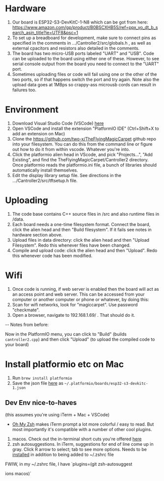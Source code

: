 # Hardware
1. Our board is ESP32-S3-DevKitC-1-N8 which can be got from here: https://www.amazon.com/gp/product/B0BSCXHB5S/ref=ppx_yo_dt_b_search_asin_title?ie=UTF8&psc=1
2. To set up a breadboard for development, make sure to connect pins as specified in the comments in .../Cantroller2/src/globals.h , as well as external cpacitors and resistors also detailed in the comments.
3. The board has two micro-USB ports labeled "UART" and "USB". Code can be uploaded to the board using either one of these. However, to see serial console output from the board you need to connect to the "UART" port.
4. Sometimes uploading files or code will fail using one or the other of the two ports, so if that happens switch the port and try again.  Note also the upload data goes at 1MBps so crappy-ass microusb cords can result in failures too.

# Environment
1. Download Visual Studio Code (VSCode) [here](https://code.visualstudio.com/)
2. Open VSCode and install the extension "PlatformIO IDE" (Ctrl+Shift+X to add an extension on Mac)
3. Clone the https://github.com/two-x/TheFlyingMagicCarpet github repo into your filesystem. You can do this from the command line or figure out how to do it from within vscode. Whatever you're into.
4. Click the platformio alien head in VScode, and pick "Projects...", "Add Existing", and find the TheFlyingMagicCarpet/Cantroller2 directory. Once platformio reads the platformio.ini file, a bunch of libraries should automatically install themselves.
5. Edit the display library setup file. See directions in the .../Cantroller2/src/tftsetup.h file.

# Uploading
1. The code base contains C++ source files in <project>/src and also runtime files in <project>/data.
2. Each board needs a one-time filesystem format. Connect the board, click the alien head and then "Build filesystem". If it fails see notes in hardware section above.
3. Upload files in data directory: click the alien head and then "Upload Filesystem". Redo this whenever files have been changed.
4. Compile and upload code: click the alien head and then "Upload". Redo this whenever code has been modified.

# Wifi
1. Once code is running, if web server is enabled then the board will act as an access point and web server. This can be accessed from your computer or another computer or phone or whatever, by doing this:
2. Scan for wifi networks, look for "magiccarpet". Use password "checkmate".
3. Open a browser, navigate to 192.168.1.69/ . That should do it.

--
Notes from before:

Now in the PlatformIO menu, you can click to "Build" (builds `cantroller2.cpp`) and then click "Upload" (to upload the compiled code to your board)

# Install platformio etc  on Mac
1. Run `brew install platformio`
2. Save the json file [here](https://github.com/platformio/platform-espressif32/blob/master/boards/esp32-s3-devkitc-1.json) as `~/.platformio/boards/esp32-s3-devkitc-1.json`


## Dev Env nice-to-haves
(this assumes you're using iTerm + Mac + VSCode)
- [Oh My Zsh](https://ohmyz.sh/#install) makes iTerm prompt a lot more colorful / easy to read.  But most importantly it's compatible with a number of other cool plugins. 

1. macos.  Check out the in-terminal short cuts you're offered [here](https://github.com/ohmyzsh/ohmyzsh/tree/master/plugins/macos#commands)
1. zsh autosuggestions.  In iTerm, suggestions for end of line come up in gray.  Click R arrow to select; tab to see more options.  Needs to be [installed](https://github.com/zsh-users/zsh-autosuggestions) in addition to being added to ~/.zshrc file

FWIW, in my ~/.zshrc file, I have `plugins=(git zsh-autosuggest

ions macos)`